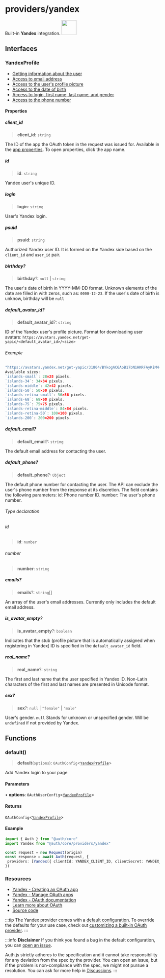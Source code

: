 # providers/yandex

<div style={{backgroundColor: "#ffcc00", display: "flex", justifyContent: "space-between", color: "#000", padding: 16}}>
<span>Built-in <b>Yandex</b> integration.</span>
<a href="https://yandex.com">
  <img style={{display: "block"}} src="https://authjs.dev/img/providers/yandex.svg" height="48" width="48"/>
</a>
</div>

## Interfaces

### YandexProfile

- [Getting information about the user](https://yandex.com/dev/id/doc/en/user-information)
- [Access to email address](https://yandex.com/dev/id/doc/en/user-information#email-access)
- [Access to the user's profile picture](https://yandex.com/dev/id/doc/en/user-information#avatar-access)
- [Access to the date of birth](https://yandex.com/dev/id/doc/en/user-information#birthday-access)
- [Access to login, first name, last name, and gender](https://yandex.com/dev/id/doc/en/user-information#name-access)
- [Access to the phone number](https://yandex.com/dev/id/doc/en/user-information#phone-access)

#### Properties

##### client\_id

> **client\_id**: `string`

The ID of the app the OAuth token in the request was issued for.
Available in the [app properties](https://oauth.yandex.com/). To open properties, click the app name.

##### id

> **id**: `string`

Yandex user's unique ID.

##### login

> **login**: `string`

User's Yandex login.

##### psuid

> **psuid**: `string`

Authorized Yandex user ID. It is formed on the Yandex side based on the `client_id` and `user_id` pair.

##### birthday?

> **birthday**?: `null` \| `string`

The user's date of birth in YYYY-MM-DD format.
Unknown elements of the date are filled in with zeros, such as: `0000-12-23`.
If the user's date of birth is unknow, birthday will be `null`

##### default\_avatar\_id?

> **default\_avatar\_id**?: `string`

ID of the Yandex user's profile picture.
Format for downloading user avatars: `https://avatars.yandex.net/get-yapic/<default_avatar_id>/<size>`

###### Example

```ts
"https://avatars.yandex.net/get-yapic/31804/BYkogAC6AoB17bN1HKRFAyKiM4-1/islands-200"
Available sizes:
`islands-small`: 28×28 pixels.
`islands-34`: 34×34 pixels.
`islands-middle`: 42×42 pixels.
`islands-50`: 50×50 pixels.
`islands-retina-small`: 56×56 pixels.
`islands-68`: 68×68 pixels.
`islands-75`: 75×75 pixels.
`islands-retina-middle`: 84×84 pixels.
`islands-retina-50`: 100×100 pixels.
`islands-200`: 200×200 pixels.
```

##### default\_email?

> **default\_email**?: `string`

The default email address for contacting the user.

##### default\_phone?

> **default\_phone**?: `Object`

The default phone number for contacting the user.
The API can exclude the user's phone number from the response at its discretion.
The field contains the following parameters:
id: Phone number ID.
number: The user's phone number.

###### Type declaration

###### id

> **id**: `number`

###### number

> **number**: `string`

##### emails?

> **emails**?: `string`[]

An array of the user's email addresses. Currently only includes the default email address.

##### is\_avatar\_empty?

> **is\_avatar\_empty**?: `boolean`

Indicates that the stub (profile picture that is automatically assigned when registering in Yandex)
ID is specified in the `default_avatar_id` field.

##### real\_name?

> **real\_name**?: `string`

The first and last name that the user specified in Yandex ID.
Non-Latin characters of the first and last names are presented in Unicode format.

##### sex?

> **sex**?: `null` \| `"female"` \| `"male"`

User's gender. `null` Stands for unknown or unspecified gender. Will be `undefined` if not provided by Yandex.

## Functions

### default()

> **default**(`options`): `OAuthConfig`\<[`YandexProfile`](yandex.md#yandexprofile)\>

Add Yandex login to your page

#### Parameters

• **options**: `OAuthUserConfig`\<[`YandexProfile`](yandex.md#yandexprofile)\>

#### Returns

`OAuthConfig`\<[`YandexProfile`](yandex.md#yandexprofile)\>

#### Example

```ts
import { Auth } from "@auth/core"
import Yandex from "@auth/core/providers/yandex"

const request = new Request(origin)
const response = await Auth(request, {
 providers: [Yandex({ clientId: YANDEX_CLIENT_ID, clientSecret: YANDEX_CLIENT_SECRET })],
})
```

### Resources

- [Yandex - Creating an OAuth app](https://yandex.com/dev/id/doc/en/register-client#create)
- [Yandex - Manage OAuth apps](https://oauth.yandex.com/)
- [Yandex - OAuth documentation](https://yandex.com/dev/id/doc/en/)
- [Learn more about OAuth](https://authjs.dev/concepts/oauth)
- [Source code](https://github.com/nextauthjs/next-auth/blob/main/packages/core/src/providers/yandex.ts)

:::tip
The Yandex provider comes with a [default configuration](https://github.com/nextauthjs/next-auth/blob/main/packages/core/src/providers/yandex.ts).
To override the defaults for your use case, check out [customizing a built-in OAuth provider](https://authjs.dev/guides/providers/custom-provider#override-default-options).
:::

:::info **Disclaimer**
If you think you found a bug in the default configuration, you can [open an issue](https://authjs.dev/new/provider-issue).

Auth.js strictly adheres to the specification and it cannot take responsibility for any deviation from
the spec by the provider. You can open an issue, but if the problem is non-compliance with the spec,
we might not pursue a resolution. You can ask for more help in [Discussions](https://authjs.dev/new/github-discussions).
:::
